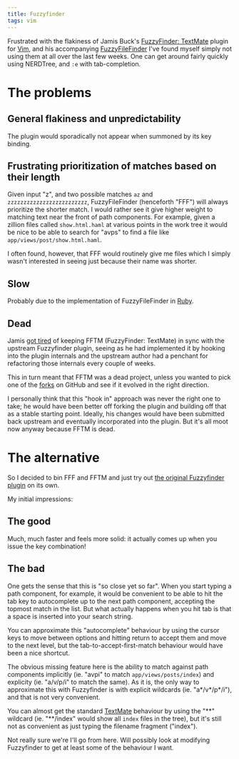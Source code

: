 ```yaml
---
title: Fuzzyfinder
tags: vim
---
```


Frustrated with the flakiness of Jamis Buck's [FuzzyFinder: TextMate](http://github.com/jamis/fuzzyfinder_textmate/tree/master) plugin for [Vim](/wiki/Vim), and his accompanying [FuzzyFileFinder](http://github.com/jamis/fuzzy_file_finder/tree/master) I've found myself simply not using them at all over the last few weeks. One can get around fairly quickly using NERDTree, and `:e` with tab-completion.

# The problems

## General flakiness and unpredictability

The plugin would sporadically not appear when summoned by its key binding.

## Frustrating prioritization of matches based on their length

Given input "z", and two possible matches `az` and `zzzzzzzzzzzzzzzzzzzzzzzzz`, FuzzyFileFinder (henceforth "FFF") will always prioritize the shorter match. I would rather see it give higher weight to matching text near the front of path components. For example, given a zillion files called `show.html.haml` at various points in the work tree it would be nice to be able to search for "avps" to find a file like `app/views/post/show.html.haml`.

I often found, however, that FFF would routinely give me files which I simply wasn't interested in seeing just because their name was shorter.

## Slow

Probably due to the implementation of FuzzyFileFinder in [Ruby](/wiki/Ruby).

## Dead

Jamis [got tired](http://weblog.jamisbuck.org/2009/1/28/the-future-of-fuzzyfinder-textmate) of keeping FFTM (FuzzyFinder: TextMate) in sync with the upstream Fuzzyfinder plugin, seeing as he had implemented it by hooking into the plugin internals and the upstream author had a penchant for refactoring those internals every couple of weeks.

This in turn meant that FFTM was a dead project, unless you wanted to pick one of the [forks](http://github.com/jamis/fuzzyfinder_textmate/network) on GitHub and see if it evolved in the right direction.

I personally think that this "hook in" approach was never the right one to take; he would have been better off forking the plugin and building off that as a stable starting point. Ideally, his changes would have been submitted back upstream and eventually incorporated into the plugin. But it's all moot now anyway because FFTM is dead.

# The alternative

So I decided to bin FFF and FFTM and just try out [the original Fuzzyfinder plugin](http://www.vim.org/scripts/script.php?script_id=1984) on its own.

My initial impressions:

## The good

Much, much faster and feels more solid: it actually comes up when you issue the key combination!

## The bad

One gets the sense that this is "so close yet so far". When you start typing a path component, for example, it would be convenient to be able to hit the tab key to autocomplete up to the next path component, accepting the topmost match in the list. But what actually happens when you hit tab is that a space is inserted into your search string.

You can approximate this "autocomplete" behaviour by using the cursor keys to move between options and hitting return to accept them and move to the next level, but the tab-to-accept-first-match behaviour would have been a nice shortcut.

The obvious missing feature here is the ability to match against path components implicitly (ie. "avpi" to match `app/views/posts/index`) and explicity (ie. "a/v/p/i" to match the same). As it is, the only way to approximate this with Fuzzyfinder is with explicit wildcards (ie. "a\*/v\*/p\*/i"), and that is not very convenient.

You can almost get the standard [TextMate](/wiki/TextMate) behaviour by using the "\*\*" wildcard (ie. "\*\*/index" would show all `index` files in the tree), but it's still not as convenient as just typing the filename fragment ("index").

Not really sure we're I'll go from here. Will possibly look at modifying Fuzzyfinder to get at least some of the behaviour I want.
